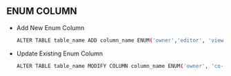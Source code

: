 ## ENUM COLUMN

* Add New Enum Column
  ```sh
  ALTER TABLE table_name ADD column_name ENUM('owner','editor', 'viewer') NOT NULL DEFAULT 'viewer' after after_column_name;
  ```
  
* Update Existing Enum Column
  ```sh
  ALTER TABLE table_name MODIFY COLUMN column_name ENUM('owner', 'co-owner', 'editor', 'viewer')  NOT NULL DEFAULT 'co-owner';
  ```

